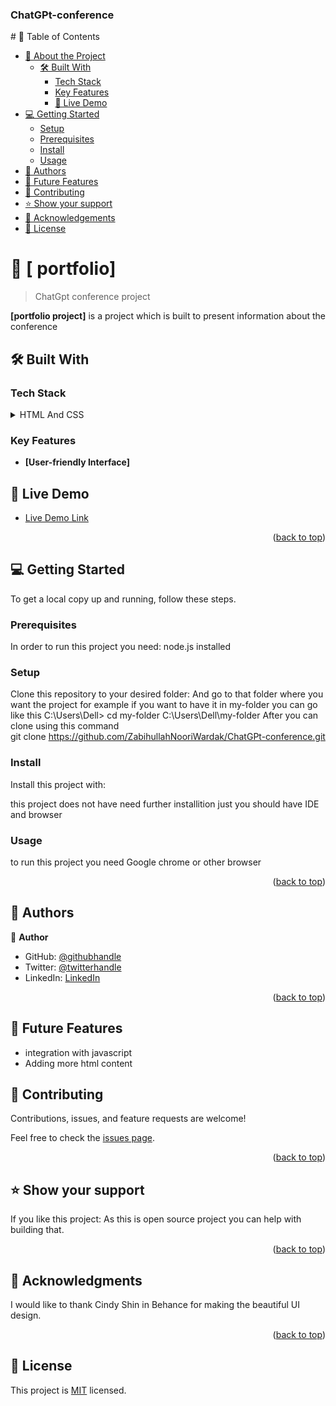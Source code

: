 
<a name="readme-top"></a>

  <h3><b>ChatGPt-conference</b></h3>

</div>
# 📗 Table of Contents

- [📖 About the Project](#about-project)
  - [🛠 Built With](#built-with)
    - [Tech Stack](#tech-stack)
    - [Key Features](#key-features)
    - [🚀 Live Demo](#live-demo)
- [💻 Getting Started](#getting-started)
  - [Setup](#setup)
  - [Prerequisites](#prerequisites)
  - [Install](#install)
  - [Usage](#usage)
- [👥 Authors](#authors)
- [🔭 Future Features](#future-features)
- [🤝 Contributing](#contributing)
- [⭐️ Show your support](#support)
- [🙏 Acknowledgements](#acknowledgements)
- [📝 License](https://github.com/ZabihullahNooriWardak/ChatGPt-conference/blob/feature/LICENSE)

<!-- PROJECT DESCRIPTION -->

# 📖 [ portfolio] <a name="about-project"></a>

> ChatGpt conference project    

**[portfolio project]** is a project which is built to present information about the conference

## 🛠 Built With <a name="built-with"></a>

### Tech Stack <a name="tech-stack"></a>

<details>
  <summary>HTML And CSS </summary>
  <ul>
    <li><a href="https://www.w3.org/standards/webdesign/htmlcss"></a></li>
  </ul>
</details>

<!-- Features -->

### Key Features <a name="key-features"></a>

- **[User-friendly Interface]**
## 🚀 Live Demo <a name="live-demo"></a>

- [Live Demo Link](https://zabihullahnooriwardak.github.io/ChatGPt-conference/)
<p align="right">(<a href="#readme-top">back to top</a>)</p>


<!-- GETTING STARTED -->

## 💻 Getting Started <a name="getting-started"></a>
>
To get a local copy up and running, follow these steps.

### Prerequisites

In order to run this project you need:
 node.js installed

### Setup

Clone this repository to your desired folder:
And go to that folder where you want the project for example if you want to have it in my-folder you can go like this 
  C:\Users\Dell>
  cd my-folder
  C:\Users\Dell\my-folder
After you can clone using this command  
  git clone https://github.com/ZabihullahNooriWardak/ChatGPt-conference.git


### Install

Install this project with:

this project does not have need further installition just 
you should have IDE and browser

### Usage

to run this project you need Google chrome or other browser 

<p align="right">(<a href="#readme-top">back to top</a>)</p>

<!-- AUTHORS -->

## 👥 Authors <a name="authors"></a>

> 

👤 **Author**

- GitHub: [@githubhandle](https://github.com/ZabihullahNooriWardak)
- Twitter: [@twitterhandle](https://twitter.com/ZabiNoo31954752)
- LinkedIn: [LinkedIn](https://www.linkedin.com/in/zabi-noori-aa59a924a/)

<p align="right">(<a href="#readme-top">back to top</a>)</p>

<!-- FUTURE FEATURES -->

## 🔭 Future Features <a name="future-features"></a>

 - integration with javascript
 - Adding more html content

<!-- CONTRIBUTING -->

## 🤝 Contributing <a name="contributing"></a>

Contributions, issues, and feature requests are welcome!

Feel free to check the [issues page](../../issues/).
<p align="right">(<a href="#readme-top">back to top</a>)</p>

## ⭐️ Show your support <a name="support"></a>

If you like this project: As this is open source project you can help with building that.
<p align="right">(<a href="#readme-top">back to top</a>)</p>

## 🙏 Acknowledgments <a name="acknowledgements"></a>
I would like to thank Cindy Shin in Behance for making the beautiful UI design.
<p align="right">(<a href="#readme-top">back to top</a>)</p>

## 📝 License <a name="license"></a>

This project is [MIT](./LICENSE) licensed.


